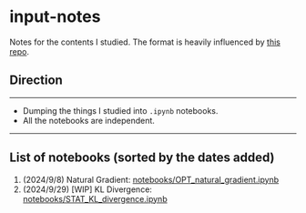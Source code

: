 # input-notes
Notes for the contents I studied. The format is heavily influenced by [this repo](https://github.com/syuntoku14/Shumi-Note).


## Direction
---
- Dumping the things I studied into `.ipynb` notebooks.
- All the notebooks are independent.

---


## List of notebooks (sorted by the dates added)
1. (2024/9/8) Natural Gradient: [notebooks/OPT_natural_gradient.ipynb](notebooks/OPT_natural_gradient.ipynb)
2. (2024/9/29) [WIP] KL Divergence: [notebooks/STAT_KL_divergence.ipynb](notebooks/STAT_KL_divergence.ipynb)


